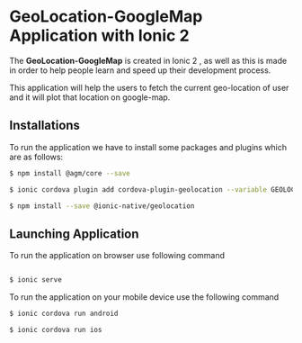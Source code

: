 # GeoLocation-GoogleMap Application with Ionic 2

The **GeoLocation-GoogleMap** is created in Ionic 2 , as well as this is made in order to help people learn and speed up their development process.

This application will help the users to fetch the current geo-location of user and it will plot that location on google-map.

## Installations

To run the application we have to install some packages and plugins which are as follows:

``` sh
$ npm install @agm/core --save

```

```sh
$ ionic cordova plugin add cordova-plugin-geolocation --variable GEOLOCATION_USAGE_DESCRIPTION="YOUR DESCRIPTION"
```

```sh
$ npm install --save @ionic-native/geolocation
```

## Launching Application

To run the application on browser use following command

```sh

$ ionic serve
```

To run the application on your mobile device use the following command
```sh
$ ionic cordova run android
```

```sh
$ ionic cordova run ios
